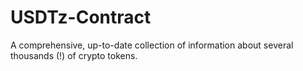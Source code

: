 # USDTz-Contract
A comprehensive, up-to-date collection of information about several thousands (!) of crypto tokens.
